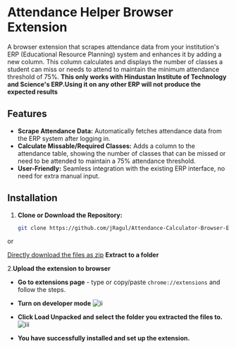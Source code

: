 # Attendance Helper Browser Extension

A browser extension that scrapes attendance data from your institution's ERP (Educational Resource Planning) system and enhances it by adding a new column. This column calculates and displays the number of classes a student can miss or needs to attend to maintain the minimum attendance threshold of 75%.
**This only works with Hindustan Institute of Technology and Science's ERP.Using it on any other ERP will not produce the expected results**

## Features

- **Scrape Attendance Data:** Automatically fetches attendance data from the ERP system after logging in.
- **Calculate Missable/Required Classes:** Adds a column to the attendance table, showing the number of classes that can be missed or need to be attended to maintain a 75% attendance threshold.
- **User-Friendly:** Seamless integration with the existing ERP interface, no need for extra manual input.

## Installation

1. **Clone or Download the Repository:**
   ```bash
   git clone https://github.com/jRagul/Attendance-Calculator-Browser-Extension.git

  or 

  [Directly download the files as zip](readmepics/downloads.png)
  **Extract to a folder**

2.**Upload the extension to browser**
- **Go to extensions page** - type or copy/paste `chrome://extensions` and follow the steps.
- **Turn on developer mode**
![ii](readmepics/dev.png)
  
- **Click Load Unpacked and select the folder you extracted the files to.**
![iii](readmepics/loadExtension.png)
  
- **You have successfully installed and set up the extension.**
